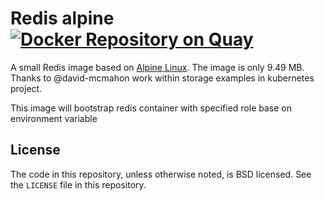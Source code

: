 # Redis alpine [![Docker Repository on Quay](https://quay.io/repository/bzumhagen/kube-redis-ha/status "Docker Repository on Quay")](https://quay.io/repository/bzumhagen/kube-redis-ha)

A  small Redis image based on [Alpine Linux][alpine]. The image is only 9.49 MB.
Thanks to @david-mcmahon work within storage examples in kubernetes project.

This image will bootstrap redis container with specified role base on environment variable

## License

The code in this repository, unless otherwise noted, is BSD licensed. See the `LICENSE` file in this repository.


[alpine]: http://alpinelinux.org/

